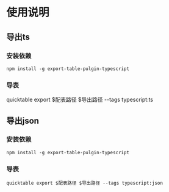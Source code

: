 
# 使用说明

## 导出ts
### 安装依赖

```shell
npm install -g export-table-pulgin-typescript
```

### 导表
quicktable export $配表路径 $导出路径 --tags typescript:ts

## 导出json
### 安装依赖

```shell
npm install -g export-table-pulgin-typescript
```

### 导表
```shell
quicktable export $配表路径 $导出路径 --tags typescript:json
```

